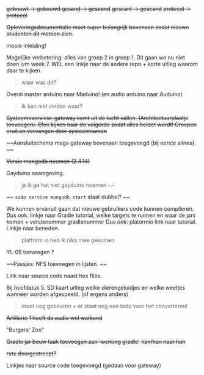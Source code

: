 ~~gebouwt -> gebouwd
gesand -> gescand~~
~~gescant -> gescand~~
~~protecol -> protocol~~

~~Opleveringsdocumentatie moet super belangrijk bovenaan zodat nieuwe studenten dit meteen zien.~~

mooie inleiding!                                                            

Mogelijke verbetering: alles van groep 2 in groep 1. Dit gaan we nu niet doen ivm week 7.
WEL een linkje naar de andere repo + korte uitleg waarom daar te kijken. 
> waar was dit?

Overal master arduino naar Maduino! (en audio arduino naar Auduino) 
> Ik kan niet vinden waar?

~~Systeemoverview: gateway komt uit de lucht vallen. (Architectuurplaatje toevoegen). Efee kijken naar de volgorde zodat alles helder wordt!
Groepen eruit en vervangen door systeemnamen~~

~~Aansluitschema mega gateway bovenaan toegevoegd (bij eerste alinea). ~~

~~Versie mongodb noemen  (2.4.14)~~

Gayduino naamgeving.
> ja ik ga het niet gayduino noemen -.-

~~ `sudo service mongodb start` staat dubbel? ~~

We kunnen ervanuit gaan dat nieuwe gebruikers code kunnen compileren.
Dus ook: linkje naar Gradle tutorial, welke targets te runnen en waar de jars komen + versienummer gradlenummer
Dus ook: platormio link naar tutorial. Linkje naar beneden.
> platform io heb ik niks mee gekomen

YL-05 toevoegen ?

~~Passjes: NFS toevoegen in lijsten. ~~

Link naar source code naast hex files.

Bij hoofdstuk 5. SD kaart uitleg welke dierengeluidjes en welke weetjes wanneer worden afgespeeld.  (of ergens anders)
> moet nog gebeuren + er staat nog een todo voor het converteren!

~~Artillerie 1 heeft de audio wel werkend~~

"Burgers' Zoo"

~~Gradle jar bouw taak toevoegen aan 'werking gradle'~~
~~han/han naar han~~

~~rxtx doorgestreept?~~

Linkjes naar source code toegevoegd (gedaan voor gateway)
